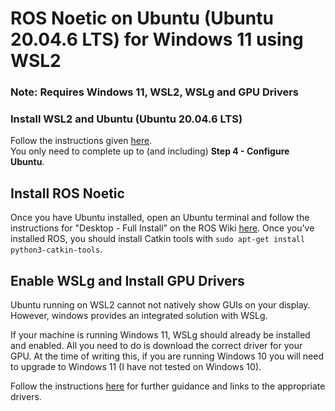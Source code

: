# ROS Noetic on Ubuntu (Ubuntu 20.04.6 LTS) for Windows 11 using WSL2 

### Note: Requires Windows 11, WSL2, WSLg and GPU Drivers

### Install WSL2 and Ubuntu (Ubuntu 20.04.6 LTS)
Follow the instructions given [here](https://ubuntu.com/tutorials/install-ubuntu-on-wsl2-on-windows-10#1-overview).  
You only need to complete up to (and including) **Step 4 - Configure Ubuntu**.

## Install ROS Noetic
Once you have Ubuntu installed, open an Ubuntu terminal and follow the instructions for "Desktop - Full Install" on the ROS Wiki [here](http://wiki.ros.org/noetic/Installation/Ubuntu). Once you've 
installed ROS, you should install Catkin tools with `sudo apt-get install python3-catkin-tools`.

## Enable WSLg and Install GPU Drivers
Ubuntu running on WSL2 cannot not natively show GUIs on your display. However, windows provides an integrated solution with WSLg.

If your machine is running Windows 11, WSLg should already be installed and enabled. All you need to do is download the correct driver for your GPU. At the time of writing this, if you are running Windows 10 you will need to upgrade to Windows 11 (I have not tested on Windows 10).

Follow the instructions [here](https://github.com/microsoft/wslg) for further guidance and links to the appropriate drivers.
